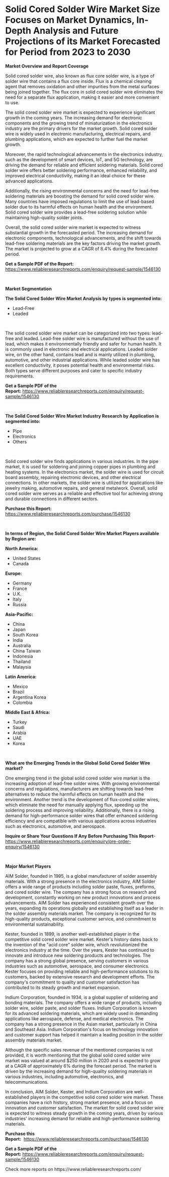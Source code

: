 <p><h1>Solid Cored Solder Wire Market Size Focuses on Market Dynamics, In-Depth Analysis and Future Projections of its Market Forecasted for Period from 2023 to 2030</h1></p><p><strong>Market Overview and Report Coverage</strong></p>
<p><p>Solid cored solder wire, also known as flux core solder wire, is a type of solder wire that contains a flux core inside. Flux is a chemical cleaning agent that removes oxidation and other impurities from the metal surfaces being joined together. The flux core in solid cored solder wire eliminates the need for a separate flux application, making it easier and more convenient to use.</p><p>The solid cored solder wire market is expected to experience significant growth in the coming years. The increasing demand for electronic components and the growing trend of miniaturization in the electronics industry are the primary drivers for the market growth. Solid cored solder wire is widely used in electronic manufacturing, electrical repairs, and plumbing applications, which are expected to further fuel the market growth.</p><p>Moreover, the rapid technological advancements in the electronics industry, such as the development of smart devices, IoT, and 5G technology, are driving the demand for reliable and efficient soldering materials. Solid cored solder wire offers better soldering performance, enhanced reliability, and improved electrical conductivity, making it an ideal choice for these advanced applications.</p><p>Additionally, the rising environmental concerns and the need for lead-free soldering materials are boosting the demand for solid cored solder wire. Many countries have imposed regulations to limit the use of lead-based solder due to its harmful effects on human health and the environment. Solid cored solder wire provides a lead-free soldering solution while maintaining high-quality solder joints.</p><p>Overall, the solid cored solder wire market is expected to witness substantial growth in the forecasted period. The increasing demand for electronic components, technological advancements, and the shift towards lead-free soldering materials are the key factors driving the market growth. The market is projected to grow at a CAGR of 8.4% during the forecasted period.</p></p>
<p><strong>Get a Sample PDF of the Report:</strong> <a href="https://www.reliableresearchreports.com/enquiry/request-sample/1546130">https://www.reliableresearchreports.com/enquiry/request-sample/1546130</a></p>
<p>&nbsp;</p>
<p><strong>Market Segmentation</strong></p>
<p><strong>The Solid Cored Solder Wire Market Analysis by types is segmented into:</strong></p>
<p><ul><li>Lead-Free</li><li>Leaded</li></ul></p>
<p>&nbsp;</p>
<p><p>The solid cored solder wire market can be categorized into two types: lead-free and leaded. Lead-free solder wire is manufactured without the use of lead, which makes it environmentally friendly and safer for human health. It is commonly used in electronic and electrical applications. Leaded solder wire, on the other hand, contains lead and is mainly utilized in plumbing, automotive, and other industrial applications. While leaded solder wire has excellent conductivity, it poses potential health and environmental risks. Both types serve different purposes and cater to specific industry requirements.</p></p>
<p><strong>Get a Sample PDF of the Report:</strong>&nbsp;<a href="https://www.reliableresearchreports.com/enquiry/request-sample/1546130">https://www.reliableresearchreports.com/enquiry/request-sample/1546130</a></p>
<p>&nbsp;</p>
<p><strong>The Solid Cored Solder Wire Market Industry Research by Application is segmented into:</strong></p>
<p><ul><li>Pipe</li><li>Electronics</li><li>Others</li></ul></p>
<p>&nbsp;</p>
<p><p>Solid cored solder wire finds applications in various industries. In the pipe market, it is used for soldering and joining copper pipes in plumbing and heating systems. In the electronics market, the solder wire is used for circuit board assembly, repairing electronic devices, and other electrical connections. In other markets, the solder wire is utilized for applications like jewelry making, automotive repairs, and general metalwork. Overall, solid cored solder wire serves as a reliable and effective tool for achieving strong and durable connections in different sectors.</p></p>
<p><strong>Purchase this Report:</strong>&nbsp; <a href="https://www.reliableresearchreports.com/purchase/1546130">https://www.reliableresearchreports.com/purchase/1546130</a></p>
<p>&nbsp;</p>
<p><strong>In terms of Region, the Solid Cored Solder Wire Market Players available by Region are:</strong></p>
<p>
    <p> <strong> North America: </strong>
        <ul>
            <li>United States</li>
            <li>Canada</li>
        </ul>
        </p> 
    <p> <strong> Europe: </strong>
        <ul>
            <li>Germany</li>
            <li>France</li>
            <li>U.K.</li>
            <li>Italy</li>
            <li>Russia</li>
        </ul>
        </p> 
    <p> <strong> Asia-Pacific: </strong>
        <ul>
            <li>China</li>
            <li>Japan</li>
            <li>South Korea</li>
            <li>India</li>
            <li>Australia</li>
            <li>China Taiwan</li>
            <li>Indonesia</li>
            <li>Thailand</li>
            <li>Malaysia</li>
        </ul>
        </p> 
    <p> <strong> Latin America: </strong>
        <ul>
            <li>Mexico</li>
            <li>Brazil</li>
            <li>Argentina Korea</li>
            <li>Colombia</li>
        </ul>
        </p> 
    <p> <strong> Middle East & Africa: </strong>
        <ul>
            <li>Turkey</li>
            <li>Saudi</li>
            <li>Arabia</li>
            <li>UAE</li>
            <li>Korea</li>
        </ul>
    </p>
    </p>
<p>&nbsp;</p>
<p><strong>What are the Emerging Trends in the Global Solid Cored Solder Wire market?</strong></p>
<p><p>One emerging trend in the global solid cored solder wire market is the increasing adoption of lead-free solder wires. With growing environmental concerns and regulations, manufacturers are shifting towards lead-free alternatives to reduce the harmful effects on human health and the environment. Another trend is the development of flux-cored solder wires, which eliminate the need for manually applying flux, speeding up the soldering process and improving reliability. Additionally, there is a rising demand for high-performance solder wires that offer enhanced soldering efficiency and are compatible with various applications across industries such as electronics, automotive, and aerospace.</p></p>
<p><strong>Inquire or Share Your Questions If Any Before Purchasing This Report</strong>- <a href="https://www.reliableresearchreports.com/enquiry/pre-order-enquiry/1546130">https://www.reliableresearchreports.com/enquiry/pre-order-enquiry/1546130</a></p>
<p>&nbsp;</p>
<p><strong>Major Market Players</strong></p>
<p><p>AIM Solder, founded in 1995, is a global manufacturer of solder assembly materials. With a strong presence in the electronics industry, AIM Solder offers a wide range of products including solder paste, fluxes, preforms, and cored solder wire. The company has a strong focus on research and development, constantly working on new product innovations and process advancements. AIM Solder has experienced consistent growth over the years, expanding its operations globally and establishing itself as a leader in the solder assembly materials market. The company is recognized for its high-quality products, exceptional customer service, and commitment to environmental sustainability.</p><p>Kester, founded in 1899, is another well-established player in the competitive solid cored solder wire market. Kester's history dates back to the invention of the "acid core" solder wire, which revolutionized the electronics industry at the time. Over the years, Kester has continued to innovate and introduce new soldering products and technologies. The company has a strong global presence, serving customers in various industries such as automotive, aerospace, and consumer electronics. Kester focuses on providing reliable and high-performance solutions to its customers, backed by extensive research and development efforts. The company's commitment to quality and customer satisfaction has contributed to its steady growth and market expansion.</p><p>Indium Corporation, founded in 1934, is a global supplier of soldering and bonding materials. The company offers a wide range of products, including solder wire, solder paste, and solder fluxes. Indium Corporation is known for its advanced soldering materials, which are widely used in demanding applications like aerospace, defense, and medical electronics. The company has a strong presence in the Asian market, particularly in China and Southeast Asia. Indium Corporation's focus on technology innovation and customer support has helped it maintain a leading position in the solder assembly materials market.</p><p>Although the specific sales revenue of the mentioned companies is not provided, it is worth mentioning that the global solid cored solder wire market was valued at around $250 million in 2020 and is expected to grow at a CAGR of approximately 6% during the forecast period. The market is driven by the increasing demand for high-quality soldering materials in various industries, including automotive, electronics, and telecommunications.</p><p>In conclusion, AIM Solder, Kester, and Indium Corporation are well-established players in the competitive solid cored solder wire market. These companies have a rich history, strong market presence, and a focus on innovation and customer satisfaction. The market for solid cored solder wire is expected to witness steady growth in the coming years, driven by various industries' increasing demand for reliable and high-performance soldering materials.</p></p>
<p><strong>Purchase this Report:</strong>&nbsp;&nbsp;<a href="https://www.reliableresearchreports.com/purchase/1546130">https://www.reliableresearchreports.com/purchase/1546130</a></p>
<p></p>
<p><strong>Get a Sample PDF of the Report:</strong>&nbsp;<a href="https://www.reliableresearchreports.com/enquiry/request-sample/1546130">https://www.reliableresearchreports.com/enquiry/request-sample/1546130</a></p>
<p>Check more reports on https://www.reliableresearchreports.com/</p>